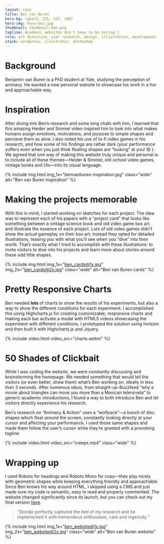 ```yaml
---
layout: case
title: Ben van Buren
hero-bg: rgba(2, 225, 127, 100)
hero-img: hero-ben.jpg
thumbnail: thumbnail-ben.png
tagline: Academic websites don't have to be boring 👻
role: art direction, user research, design, illustration, development
stack: wordpress, illustrator, photoshop
---
```


# Background
Benjamin van Buren is a PhD student at Yale, studying the perception of animacy. He wanted a new personal website to showcase his work in a fun and approachable way. 

# Inspiration
After diving into Ben’s research and some long chats with him, I learned that this amazing Heider and Simmel video inspired him to look into what makes humans assign emotions, motivations, and purpose to simple shapes and percieve them as alive. I also noted his use of lo-fi video games in his research, and how some of his findings are rather dark (your performance suffers even when you just think floating shapes are “looking” at you! 😰 ). We agreed that one way of making this website truly unique and personal is to include all of these themes—Heider & Simmel, old-school video games, vintage books and UIs—into its visual language.

{% include img.html img_1x="benvanburen-inspiration.jpg" class="wide" alt="Ben van Buren inspiration" %}

# Making the projects memorable
With this in mind, I started working on sketches for each project. The idea was to represent each of his papers with a “project card” that looks like something between a vintage science book and old video game box art, and illustrate the essence of each project. Lots of old video games didn’t show the actual gameplay on their box art; instead they opted for detailed illustrations, teasing you with what you’ll see when you “dive” into their world. That’s exactly what I tried to accomplish with these illustrations: to invite visitors to dive into his projects and learn more about stories around these odd little shapes.

{% include img.html img_1x="ben_cards@1x.jpg" img_2x="ben_cards@2x.jpg" class="wide" alt="Ben van Buren cards" %}

# Pretty Responsive Charts
Ben needed **lots** of charts to show the results of his experiments, but also a way to show the different conditions for each experiment. I accomplished this using Highcharts.js for creating customizable, responsive charts and making each bar activate a modal with HTML5 videos showcasing the experiment with different conditions. I prototyped the solution using Invision and then built it with Highcharts.js and Jquery.  

{% include video.html video_src="charts.webm" %}

# 50 Shades of Clickbait
While I was coding the website, we were constantly discussing and brainstorming the homepage. We needed something that would tell the visitors (or even better, show them) what’s Ben working on, ideally in less than 3 seconds. After numerous ideas, from straight-up-Buzzfeed “why a movie about triangles can move you more than a Mexican telenovela” to generic academic introductions, I found a way to both introduce Ben and let visitors directly experience his research.

Ben’s research on “Animacy & Action” uses a “wolfpack”—a bunch of disc shapes which float around the screen, constantly looking directly at your cursor and affecting your performance. I used those same shapes and made them follow the user’s cursor while they’re greeted with a provoking tagline:

{% include video.html video_src="creeps.mp4" class="wide" %}

# Wrapping up

I used Roboto for headings and Roboto Mono for copy—they play nicely with geometric shapes while keeping everything friendly and approachable. Since Ben knows his way around HTML, I skipped using a CMS and just made sure my code is semantic, easy to read and properly commented. The website changed significantly since its launch, but you can check out my final version [here](http://clients.tildedagger.com/ben).

> “Djordje perfectly captured the feel of my research and he implemented it with tremendous enthusiasm, care and ingenuity.”

{% include img.html img_1x="ben_website@1x.jpg" img_2x="ben_website@2x.jpg" class="wide" alt="Ben van Buren website" %}